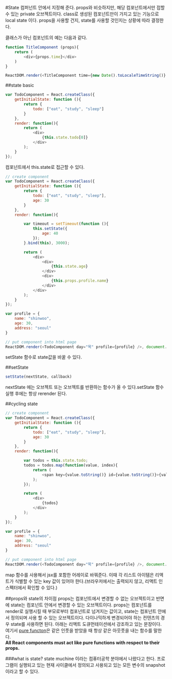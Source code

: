 #State
컴퍼넌트 안에서 지정해 준다. props와 비슷하지만, 해당 컴포넌트에서만 접할 수 있는 private 오브젝트이다. class로 생성된 컴포넌트만이 가지고 있는 기능으로 local state 이다. props을 사용할 건지, state를 사용할 것인지는 상황에 따라 결정한다.  

클래스가 아닌 컴포넌트의 예는 다음과 같다.

```javascript
function TitleComponent (props){
    return (
        <div>{props.time}</div>
    )
}

ReactDOM.render(<TitleComponent time={new Date().toLocaleTimeString()} />, document.querySelector('.header-title'));
```


##state basic
```javascript
var TodoComponent = React.createClass({
    getInitialState: function (){
        return {
            todo: ["eat", "study", "sleep"]
        }
    },
    render: function(){
        return (
            <div>
                {this.state.todo[0]}
            </div>
        );
    }
});
```
컴포넌트에서 this.state로 접근할 수 있다.

```javascript
// create component
var TodoComponent = React.createClass({
    getInitialState: function (){
        return {
            todo: ["eat", "study", "sleep"],
            age: 30
        }
    },
    render: function(){

        var timeout = setTimeout(function (){
            this.setState({
                age: 40
            });
        }.bind(this), 3000);

        return (
            <div>
                <div>
                    {this.state.age}
                </div>
                <div>
                    {this.props.profile.name}
                </div>
            </div>
        );
    }
});

var profile = {
    name: "shinwoo",
    age: 30,
    address: "seoul"
}

// put component into html page
ReactDOM.render(<TodoComponent day="목" profile={profile} />, document.querySelector(".header-title"));
```

setState 함수로 state값을 바꿀 수 있다.

##setState
```javascript
setState(nextState, callback)
```


nextState 에는 오브젝트 또는 오브젝트를 반환하는 함수가 올 수 있다.setState 함수 실행 후에는 항상 rerender 된다. 


##cycling state
```javascript
// create component
var TodoComponent = React.createClass({
    getInitialState: function (){
        return {
            todo: ["eat", "study", "sleep"],
            age: 30
        }
    },
    render: function(){

        var todos = this.state.todo;
        todos = todos.map(function(value, index){
            return (
                <span key={value.toString()} id={value.toString()}>{value}</span>
            );
        });

        return (
            <div>
                {todos}
            </div>
        );
    }
});

var profile = {
    name: "shinwoo",
    age: 30,
    address: "seoul"
}

// put component into html page
ReactDOM.render(<TodoComponent day="목" profile={profile} />, document.querySelector(".header-title"));
```
map 함수를 사용해서 jsx를 포함한 어레이로 바꿔준다. 이때 각 리스트 아이템은 리액트가 식별할 수 있는 key 값이 있어야 한다.(브라우저에서는 출력되지 않고, 리액트 인스펙터에서 확인할 수 있다.)


##props와 state의 차이점
props는 컴포넌트에서 변경할 수 없는 오브젝트이고 반면에 state는 컴포넌트 안에서 변경할 수 있는 오브젝트이다. props는 컴포넌트를 render로 실행시킬 때 부모로부터 컴포넌트로 넘겨지는 값이고, state는 컴포넌트 안에서 정의되며 사용 할 수 있는 오브젝트이다. 
다이나믹하게 변경되어야 하는 컨텐츠의 경우 state를 사용하면 된다. 아래는 리액트 도큐먼테이션에서 강조하고 있는 문장이다. 여기서 [pure functon](https://en.wikipedia.org/wiki/Pure_function)은 같은 인풋을 받았을 때 항상 같은 아웃풋을 내는 함수를 말한다.  
**All React components must act like pure functions with respect to their props.**


###what is state?
state muchine 이라는 컴퓨터공학 분야에서 나왔다고 한다. 프로그램이 실행되고 있는 현재 사이클에서 정의되고 사용되고 있는 모든 변수의 snapshot이라고 할 수 있다.
